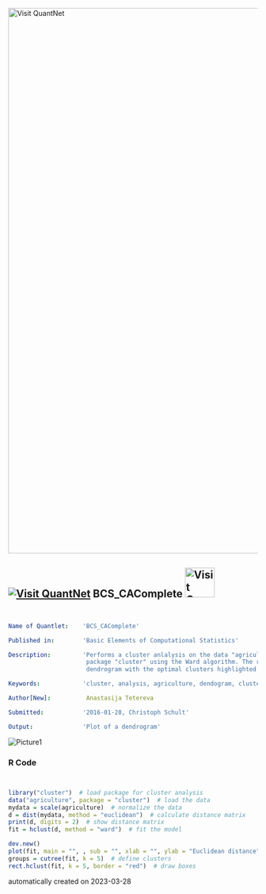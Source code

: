 [<img src="https://github.com/QuantLet/Styleguide-and-FAQ/blob/master/pictures/banner.png" width="1100" alt="Visit QuantNet">](http://quantlet.de/)

## [<img src="https://github.com/QuantLet/Styleguide-and-FAQ/blob/master/pictures/qloqo.png" alt="Visit QuantNet">](http://quantlet.de/) **BCS_CAComplete** [<img src="https://github.com/QuantLet/Styleguide-and-FAQ/blob/master/pictures/QN2.png" width="60" alt="Visit QuantNet 2.0">](http://quantlet.de/)

```yaml


Name of Quantlet:    'BCS_CAComplete'

Published in:        'Basic Elements of Computational Statistics'

Description:         'Performs a cluster anlalysis on the data "agriculture" from
                      package "cluster" using the Ward algorithm. The result is depicted in a
                      dendrogram with the optimal clusters highlighted by red boxes.'

Keywords:            'cluster, analysis, agriculture, dendogram, cluster anylsis, plot'

Author[New]:          Anastasija Tetereva

Submitted:           '2016-01-28, Christoph Schult'

Output:              'Plot of a dendrogram'

```

![Picture1](BCS_CAComplete.png)

### R Code
```r


library("cluster")  # load package for cluster analysis
data("agriculture", package = "cluster")  # load the data
mydata = scale(agriculture)  # normalize the data
d = dist(mydata, method = "euclidean")  # calculate distance matrix
print(d, digits = 2)  # show distance matrix
fit = hclust(d, method = "ward")  # fit the model

dev.new()
plot(fit, main = "", , sub = "", xlab = "", ylab = "Euclidean distance")  # plot the solution
groups = cutree(fit, k = 5)  # define clusters
rect.hclust(fit, k = 5, border = "red")  # draw boxes
```

automatically created on 2023-03-28